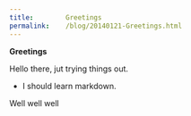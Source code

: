 ```yaml
---
title:        Greetings
permalink:    /blog/20140121-Greetings.html
---
```

**Greetings**

Hello there, jut trying things out.

 - I should learn markdown.

 Well well well